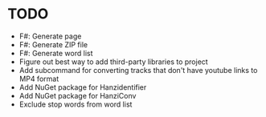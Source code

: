 # TODO

- F#: Generate page
- F#: Generate ZIP file
- F#: Generate word list
- Figure out best way to add third-party libraries to project
- Add subcommand for converting tracks that don't have youtube links to MP4 format
- Add NuGet package for Hanzidentifier
- Add NuGet package for HanziConv
- Exclude stop words from word list
